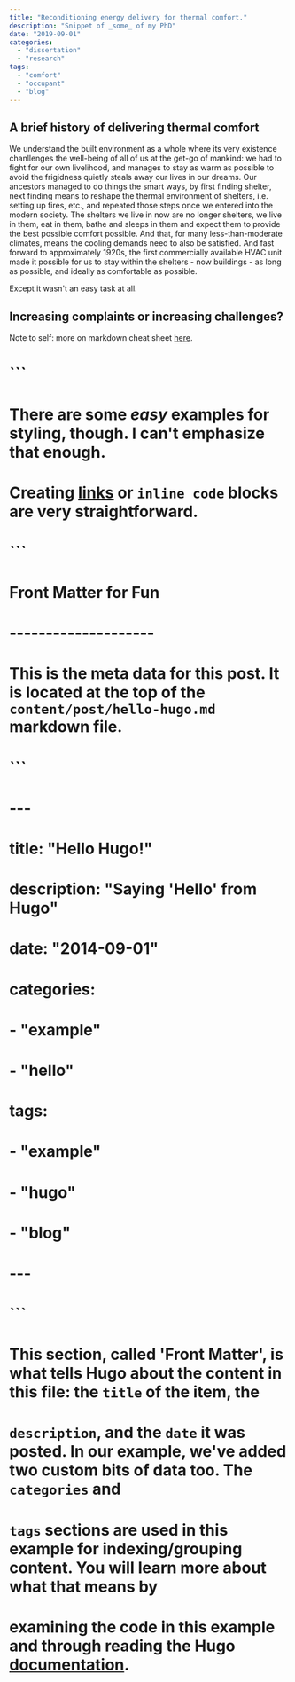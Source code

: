 ```yaml
---
title: "Reconditioning energy delivery for thermal comfort."
description: "Snippet of _some_ of my PhD"
date: "2019-09-01"
categories:
  - "dissertation"
  - "research"
tags:
  - "comfort"
  - "occupant"
  - "blog"
---
```


A brief history of delivering thermal comfort
-------------------------
We understand the built environment as a whole where its very existence chanllenges the well-being of all of us at the get-go of mankind: we had to fight for our own livelihood, and manages to stay as warm as possible to avoid the frigidness quietly steals away our lives in our dreams. Our ancestors managed to do things the smart ways, by first finding shelter, next finding means to reshape the thermal environment of shelters, i.e. setting up fires, etc., and repeated those steps once we entered into the modern society. The shelters we live in now are no longer shelters, we live in them, eat in them, bathe and sleeps in them and expect them to provide the best possible comfort possible. And that, for many less-than-moderate climates, means the cooling demands need to also be satisfied. And fast forward to approximately 1920s, the first commercially available HVAC unit made it possible for us to stay within the shelters - now buildings - as long as possible, and ideally as comfortable as possible.

Except it wasn't an easy task at all.

Increasing complaints or increasing challenges?
-------------------------

Note to self: more on markdown cheat sheet [here](https://github.com/adam-p/markdown-here/wiki/Markdown-Cheatsheet).

 
# ```
# There are some *easy* examples for styling, though. I can't **emphasize** that enough.
# Creating [links](https://google.com/) or `inline code` blocks are very straightforward.
# ```

# Front Matter for Fun
# --------------------
# This is the meta data for this post. It is located at the top of the `content/post/hello-hugo.md` markdown file.

# ```
# ---
# title: "Hello Hugo!"
# description: "Saying 'Hello' from Hugo"
# date: "2014-09-01"
# categories:
#   - "example"
#   - "hello"
# tags:
#   - "example"
#   - "hugo"
#   - "blog"
# ---
# ```

# This section, called 'Front Matter', is what tells Hugo about the content in this file: the `title` of the item, the
# `description`, and the `date` it was posted. In our example, we've added two custom bits of data too. The `categories` and
# `tags` sections are used in this example for indexing/grouping content. You will learn more about what that means by
# examining the code in this example and through reading the Hugo [documentation](http://gohugo.io/overview/introduction).
